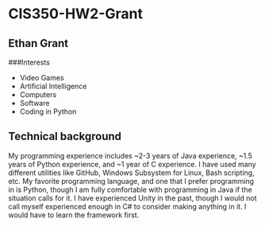 # CIS350-HW2-Grant

## Ethan Grant

###Interests
* Video Games
* Artificial Intelligence
* Computers
* Software
* Coding in Python

## Technical background
My programming experience includes ~2-3 years of Java experience, ~1.5 years of Python experience, and ~1 year of C experience. I have used many different utilities like GitHub, Windows Subsystem for Linux, Bash scripting, etc. My favorite programming language, and one that I prefer programming in is Python, though I am fully comfortable with programming in Java if the situation calls for it. I have experienced Unity in the past, though I would not call myself experienced enough in C# to consider making anything in it. I would have to learn the framework first. 
